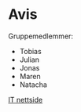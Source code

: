 # Avis 

Gruppemedlemmer:
- Tobias
- Julian
- Jonas
- Maren 
- Natacha

<a href="https://itavisen.no/">IT nettside</a>